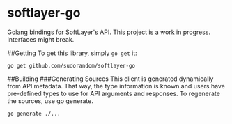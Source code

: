 # softlayer-go

Golang bindings for SoftLayer's API. This project is a work in progress. Interfaces might break.

##Getting
To get this library, simply `go get` it:

```
go get github.com/sudorandom/softlayer-go
```

##Building
###Generating Sources
This client is generated dynamically from API metadata. That way, the type information is known and users have pre-defined types to use for API arguments and responses. To regenerate the sources, use go generate.

```
go generate ./...
```
